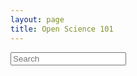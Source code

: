 ```yaml
---
layout: page
title: Open Science 101
---
```


<html>

<div>
    <input
        id="search-input"
        type="search"
        class="input-group-text form-control rounded"
        placeholder="Search"
        aria-label="Search"
        aria-describedby="search-addon"
    />
</div>

<!-- This divs are rendered dynamically by the javascript functions below based on the _data/educationals.csv file -->
<div id="tags-contents" class="educational-tags-container"></div>
<div id="educational-contents"></div>



<script>
function getUniqueTags() {
    const educationals = {{ site.data.educational | jsonify }};
    let allTags = [].concat.apply([], educationals.map(educ => educ.Tags.split(',')));
    allTags.push("All");
    const uniqueTags = [...new Set(allTags)];
    uniqueTags.sort();

    return uniqueTags
}

function getTagColorClassName(tag) {
    const availableColors = ["", "pink-tag", "purple-tag"];
    const allTags = getUniqueTags();

    const tagPosition = allTags.indexOf(tag);
    
    return availableColors[tagPosition % availableColors.length];
}

function getFilteredEducationalsByContent(filterValue) {
    const educationals = {{ site.data.educational | jsonify }};
    return educationals.filter(educ => (educ.Name.toLowerCase().includes(filterValue.toLowerCase())));
}
function getFilteredEducationalsByTag(tagValue) {
    const educationals = {{ site.data.educational | jsonify }};
    return educationals.filter(educ => (educ.Tags.toLowerCase().includes(tagValue.toLowerCase())));
}

function buildLinkDiv(educational) {
    let linksDiv = `<div class="educational-links">`;
    if (educational.Link && educational.Link !== "" && educational.Link.includes("youtu")) {
        linksDiv += `<a href=${educational.Link} target="_blank"><img class="educational-link" src="../img/youtube-logo.svg"></a>`;
    }
    if (educational.Douyu && educational.Douyu !== "") {
        linksDiv += `<a href=${educational.Douyu} target="_blank"><img class="educational-link" src="../img/Douyu-logo_geg.svg"></a>`;
    }
    linksDiv += `</div>`;
    return linksDiv;
}

function renderEducationalDiv(educationals) {
    const mainCategories = ["Open Access", "Open Data", "Open Code", "Reproducibility", "Research Integrity", "Research Culture"];
    let educationalHTML = `<div class="educational">`;

    mainCategories.map(category => {
        const relevantEducationalsForCategory = educationals.filter(educational => educational.Tags.includes(category));

        if (relevantEducationalsForCategory.length > 0) {
            educationalHTML += `<div class="row"><h3>${category}</h3></div>`;
            educationalHTML += "<div class='educational-cards'>";
            relevantEducationalsForCategory.map((educational) => {
                const titleDiv = `<div class='educational-card-title'><a href=${educational.Link}>${educational.Name}</a></div>`;
                const descriptionDiv = `<div class='educational-card-description'>${educational.Description}</div>`;
                const linksDiv = buildLinkDiv(educational);
                educationalHTML += `
                    <div class='educational-card'>
                        ${titleDiv}
                        ${descriptionDiv}
                        ${linksDiv}
                    </div>
                `;
            });
            educationalHTML += "</div>";
        }
    });

    educationalHTML += `</div>`;

    // Finally add the cards inside the appropriate div
    document.getElementById("educational-contents").innerHTML = educationalHTML;
}

function renderAllEducationals() {
    renderEducationalDiv({{ site.data.educational || jsonify }});
}

function renderTags() {
    let tags = getUniqueTags();

    // Add additional "All" tag to let user reset the list
    let tagsHTML= ""
    // let tagsHTML = "<a class='btn btn-primary tag-button ${getTagColorClassName('All')}'>All</a>";
    // Add all other tags available in the educationals data file
    tags.map((tag) => {
        const tagColorClassName = getTagColorClassName(tag);
        tagsHTML += `<a class="btn btn-primary tag-button ${tagColorClassName}">${tag}</a>`;
    });

    document.getElementById("tags-contents").innerHTML = tagsHTML;
}

renderTags();
renderAllEducationals();

<!-- Add listeners to handle interactions with the search -->

<!-- This first one is the filtering by clicking on the tag buttons -->
let tagButtons = document.getElementsByClassName("tag-button");
for (let index = 0; index < tagButtons.length; index++) {
    tagButtons[index].addEventListener('click', (event) => {
        <!-- If the value is "All", it means we want to display all the cards -->
        const tagValue = event.target.outerText === "All" ? "" : event.target.outerText;
        const filteredEducationals = getFilteredEducationalsByTag(tagValue);
        renderEducationalDiv(filteredEducationals);
    })
}

<!-- This second one is by leveraging what the users write in the search bar -->
document.getElementById('search-input').addEventListener('keyup', (event) => {
    const inputValue = event.target.value;
    const filteredEducational = getFilteredEducationalsByContent(inputValue);
    renderEducationalDiv(filteredEducational);
});

</script>



</html>
